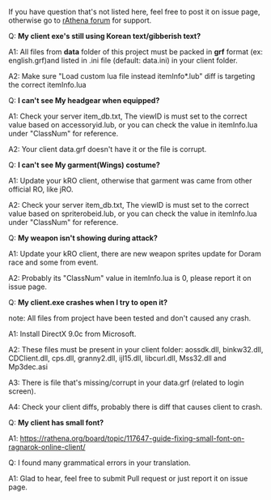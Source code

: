 If you have question that's not listed here, feel free to post it on issue page, otherwise go to [rAthena forum](https://rathena.org/board/forum/19-client-side-support/) for support.

Q: **My client exe's still using Korean text/gibberish text?**

A1: All files from **data** folder of this project must be packed in **grf** format (ex: english.grf)and listed in .ini file (default: data.ini) in your client folder.

A2: Make sure "Load custom lua file instead itemInfo*.lub" diff is targeting the correct itemInfo.lua



Q: **I can't see My headgear when equipped?**

A1: Check your server item_db.txt, The viewID is must set to the correct value based on accessoryid.lub, or you can check the value in itemInfo.lua under "ClassNum" for reference.

A2: Your client data.grf doesn't have it or the file is corrupt.

Q: **I can't see My garment(Wings) costume?**

A1: Update your kRO client, otherwise that garment was came from other official RO, like jRO.

A2: Check your server item_db.txt, The viewID is must set to the correct value based on spriterobeid.lub, or you can check the value in itemInfo.lua under "ClassNum" for reference.

Q: **My weapon isn't showing during attack?**

A1: Update your kRO client, there are new weapon sprites update for Doram race and some from event.

A2: Probably its "ClassNum" value in itemInfo.lua is 0, please report it on issue page.

Q: **My client.exe crashes when I try to open it?**

note: All files from project have been tested and don't caused any crash.

A1: Install DirectX 9.0c from Microsoft.

A2: These files must be present in your client folder: aossdk.dll, binkw32.dll, CDClient.dll, cps.dll, granny2.dll, ijl15.dll, libcurl.dll, Mss32.dll and Mp3dec.asi

A3: There is file that's missing/corrupt in your data.grf (related to login screen).

A4: Check your client diffs, probably there is diff that causes client to crash.

Q: **My client has small font?**

A1: https://rathena.org/board/topic/117647-guide-fixing-small-font-on-ragnarok-online-client/

Q: I found many grammatical errors in your translation.

A1: Glad to hear, feel free to submit Pull request or just report it on issue page.

